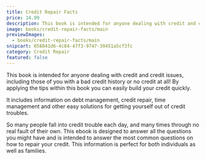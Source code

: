 ```yaml
---
title: Credit Repair Facts
price: 14.99
description: This book is intended for anyone dealing with credit and credit issues, including those of you with a bad credit history or no credit at all! By applying the tips within this book you can easily build your credit quickly!
image: books/credit-repair-facts/main
previewImages:
  - books/credit-repair-facts/main
snipcart: 058841d6-4c84-47f3-9747-39451a5cf3fc
category: Credit Repair
featured: false
---
```


This book is intended for anyone dealing with credit and credit issues, including those of you with a bad credit history or no credit at all! By applying the tips within this book you can easily build your credit quickly.

It includes information on debt management, credit repair, time management and other easy solutions for getting yourself out of credit troubles.

So many people fall into credit trouble each day, and many times through no real fault of their own. This ebook is designed to answer all the questions you might have and is intended to answer the most common questions on how to repair your credit. This information is perfect for both individuals as well as families.
